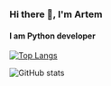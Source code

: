 ### Hi there 👋, I'm Artem
#### I am Python developer



[![Top Langs](https://github-readme-stats.vercel.app/api/top-langs/?username=artemermulin)](https://github.com/anuraghazra/github-readme-stats)

![GitHub stats](https://github-readme-stats.vercel.app/api?username=artemermulin&show_icons=true&count_private=true)  

